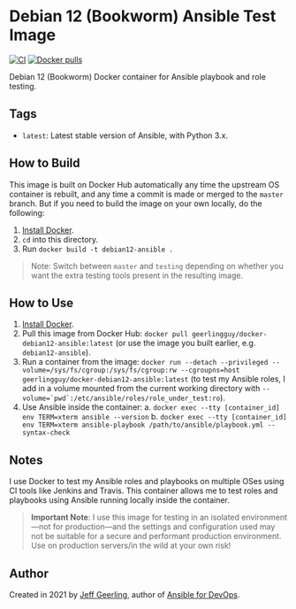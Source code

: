 # Debian 12 (Bookworm) Ansible Test Image

[![CI](https://github.com/geerlingguy/docker-debian12-ansible/workflows/Build/badge.svg?branch=master&event=push)](https://github.com/geerlingguy/docker-debian12-ansible/actions?query=workflow%3ABuild) [![Docker pulls](https://img.shields.io/docker/pulls/geerlingguy/docker-debian12-ansible)](https://hub.docker.com/r/geerlingguy/docker-debian12-ansible/)

Debian 12 (Bookworm) Docker container for Ansible playbook and role testing.

## Tags

  - `latest`: Latest stable version of Ansible, with Python 3.x.

## How to Build

This image is built on Docker Hub automatically any time the upstream OS container is rebuilt, and any time a commit is made or merged to the `master` branch. But if you need to build the image on your own locally, do the following:

  1. [Install Docker](https://docs.docker.com/engine/installation/).
  2. `cd` into this directory.
  3. Run `docker build -t debian12-ansible .`

> Note: Switch between `master` and `testing` depending on whether you want the extra testing tools present in the resulting image.

## How to Use

  1. [Install Docker](https://docs.docker.com/engine/installation/).
  2. Pull this image from Docker Hub: `docker pull geerlingguy/docker-debian12-ansible:latest` (or use the image you built earlier, e.g. `debian12-ansible`).
  3. Run a container from the image: `docker run --detach --privileged --volume=/sys/fs/cgroup:/sys/fs/cgroup:rw --cgroupns=host geerlingguy/docker-debian12-ansible:latest` (to test my Ansible roles, I add in a volume mounted from the current working directory with ``--volume=`pwd`:/etc/ansible/roles/role_under_test:ro``).
  4. Use Ansible inside the container:
    a. `docker exec --tty [container_id] env TERM=xterm ansible --version`
    b. `docker exec --tty [container_id] env TERM=xterm ansible-playbook /path/to/ansible/playbook.yml --syntax-check`

## Notes

I use Docker to test my Ansible roles and playbooks on multiple OSes using CI tools like Jenkins and Travis. This container allows me to test roles and playbooks using Ansible running locally inside the container.

> **Important Note**: I use this image for testing in an isolated environment—not for production—and the settings and configuration used may not be suitable for a secure and performant production environment. Use on production servers/in the wild at your own risk!

## Author

Created in 2021 by [Jeff Geerling](https://www.jeffgeerling.com/), author of [Ansible for DevOps](https://www.ansiblefordevops.com/).
